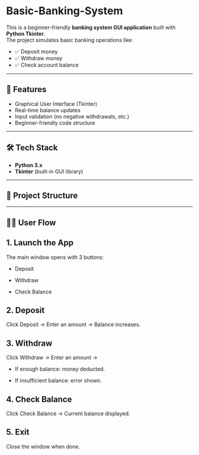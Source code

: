 ﻿# Basic-Banking-System

This is a beginner-friendly **banking system GUI application** built with **Python Tkinter**.  
The project simulates basic banking operations like:

- ✅ Deposit money  
- ✅ Withdraw money  
- ✅ Check account balance  

---

## 🚀 Features
- Graphical User Interface (Tkinter)  
- Real-time balance updates  
- Input validation (no negative withdrawals, etc.)  
- Beginner-friendly code structure  

---

## 🛠️ Tech Stack
- **Python 3.x**
- **Tkinter** (built-in GUI library)

---

## 📂 Project Structure

---

## 🧑‍💻 User Flow
## 1. Launch the App

  The main window opens with 3 buttons:

  - Deposit

  - Withdraw

  - Check Balance
  
## 2. Deposit
  
  Click Deposit → Enter an amount → Balance increases.
  
## 3. Withdraw
  
  Click Withdraw → Enter an amount →
  
  - If enough balance: money deducted.
  
  - If insufficient balance: error shown.
  
## 4. Check Balance
  
  Click Check Balance → Current balance displayed.
  
## 5. Exit
  
  Close the window when done.
  



